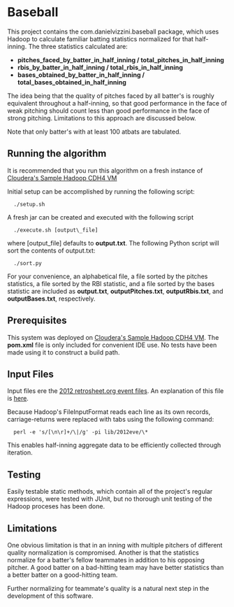 Baseball
========

This project contains the com.danielvizzini.baseball package, which uses Hadoop to calculate familiar batting statistics normalized for that half-inning. The three statistics calculated are:

* __pitches_faced_by_batter_in_half_inning / total_pitches_in_half_inning__
* __rbis_by_batter_in_half_inning / total_rbis_in_half_inning__
* __bases_obtained_by_batter_in_half_inning / total_bases_obtained_in_half_inning__

The idea being that the quality of pitches faced by all batter's is roughly equivalent throughout a half-inning, so that good performance in the face of weak pitching should count less than good performance in the face of strong pitching. Limitations to this approach are discussed below.

Note that only batter's with at least 100 atbats are tabulated.

Running the algorithm
---------------------
It is recommended that you run this algorithm on a fresh instance of [Cloudera's Sample Hadoop CDH4 VM](http://blog.cloudera.com/blog/2012/08/hadoop-on-your-pc-clouderas-cdh4-virtual-machine/) 

Initial setup can be accomplished by running the following script:

      ./setup.sh

A fresh jar can be created and executed with the following script

      ./execute.sh [output\_file]


where [output_file] defaults to __output.txt__. The following Python script will sort the contents of output.txt:

      ./sort.py

For your convenience, an alphabetical file, a file sorted by the pitches statistics, a file sorted by the RBI statistic, and a file sorted by the bases statistic are included as __output.txt__, __outputPitches.txt__, __outputRbis.txt__, and __outputBases.txt__, respectively.

Prerequisites
-------------
This system was deployed on [Cloudera's Sample Hadoop CDH4 VM](http://blog.cloudera.com/blog/2012/08/hadoop-on-your-pc-clouderas-cdh4-virtual-machine/). The __pom.xml__ file is only included for convenient IDE use. No tests have been made using it to construct a build path.

Input Files
-----------
Input files ere the [2012 retrosheet.org event files](http://www.retrosheet.org/game.html). An explanation of this file is [here](http://www.retrosheet.org/GameFiles.pdf).

Because Hadoop's FileInputFormat reads each line as its own records, carriage-returns were replaced with tabs using the following command:

      perl -e 's/[\n\r]+/\|/g' -pi lib/2012eve/\*

This enables half-inning aggregate data to be efficiently collected through iteration.

Testing
-------
Easily testable static methods, which contain all of the project's regular expressions, were tested with JUnit, but no thorough unit testing of the Hadoop proceses has been done.

Limitations
----------
One obvious limitation is that in an inning with multiple pitchers of different quality normalization is compromised. Another is that the statistics normalize for a batter's fellow teammates in addition to his opposing pitcher. A good batter on a bad-hitting team may have better statistics than a better batter on a good-hitting team.

Further normalizing for teammate's quality is a natural next step in the development of this software.
